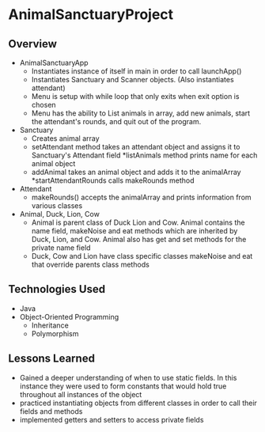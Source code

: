 # AnimalSanctuaryProject

## Overview

* AnimalSanctuaryApp
    * Instantiates instance of itself in main in order to call launchApp()
    * Instantiates Sanctuary and Scanner objects. (Also instantiates attendant)
    * Menu is setup with while loop that only exits when exit option is chosen
    * Menu has the ability to List animals in array, add new animals, start the attendant's rounds, and quit out of the program.
* Sanctuary
    * Creates animal array
    * setAttendant method takes an attendant object and assigns it to Sanctuary's Attendant field
    *listAnimals method prints name for each animal object
    * addAnimal takes an animal object and adds it to the animalArray
    *startAttendantRounds calls makeRounds method
* Attendant
    * makeRounds() accepts the animalArray and prints information from various classes
* Animal, Duck, Lion, Cow
    * Animal is parent class of Duck Lion and Cow.  Animal contains the name field, makeNoise and eat methods which are inherited by Duck, Lion, and Cow. Animal also has get and set methods for the private name field
    * Duck, Cow and Lion have class specific classes makeNoise and eat that override parents class methods
  
## Technologies Used

* Java
* Object-Oriented Programming
   * Inheritance
   * Polymorphism

## Lessons Learned
* Gained a deeper understanding of when to use static fields.  In this instance they were used to form constants that would hold true throughout all instances of the object
* practiced instantiating objects from different classes in order to call their fields and methods
* implemented getters and setters to access private fields